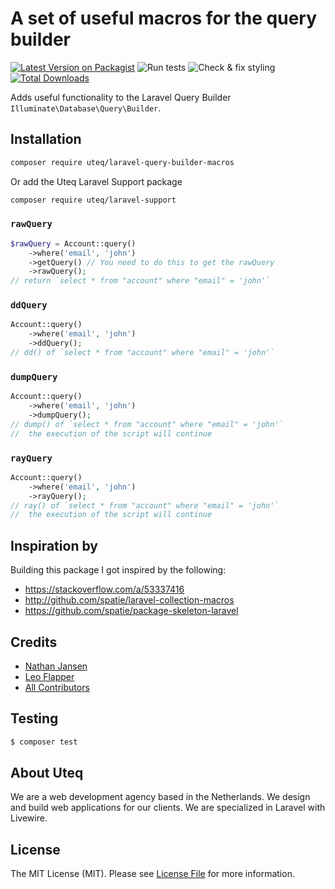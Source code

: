 # A set of useful macros for the query builder
[![Latest Version on Packagist](https://img.shields.io/packagist/v/uteq/laravel-query-builder-macros.svg?style=flat-square)](https://packagist.org/packages/uteq/laravel-query-builder-macros)
![Run tests](https://github.com/uteq/laravel-query-builder-macros/workflows/run-tests/badge.svg)
![Check & fix styling](https://github.com/uteq/laravel-query-builder-macros/workflows/Check%20&%20fix%20styling/badge.svg)
[![Total Downloads](https://img.shields.io/packagist/dt/uteq/laravel-query-builder-macros.svg?style=flat-square)](https://packagist.org/packages/uteq/laravel-query-builder-macros)

Adds useful functionality to the Laravel Query Builder
`Illuminate\Database\Query\Builder`.

## Installation

```bash
composer require uteq/laravel-query-builder-macros
```

Or add the Uteq Laravel Support package
```bash
composer require uteq/laravel-support
```

### `rawQuery`
```php
$rawQuery = Account::query()
    ->where('email', 'john')
    ->getQuery() // You need to do this to get the rawQuery
    ->rawQuery();
// return `select * from "account" where "email" = 'john'` 
```

### `ddQuery`
```php
Account::query()
    ->where('email', 'john')
    ->ddQuery();
// dd() of `select * from "account" where "email" = 'john'`
```

### `dumpQuery`
```php
Account::query()
    ->where('email', 'john')
    ->dumpQuery();
// dump() of `select * from "account" where "email" = 'john'`
//  the execution of the script will continue
```


### `rayQuery`
```php
Account::query()
    ->where('email', 'john')
    ->rayQuery();
// ray() of `select * from "account" where "email" = 'john'`
//  the execution of the script will continue
```

## Inspiration by
Building this package I got inspired by the following:
- https://stackoverflow.com/a/53337416
- http://github.com/spatie/laravel-collection-macros
- https://github.com/spatie/package-skeleton-laravel

## Credits
- [Nathan Jansen](https://github.com/nathanjansen)
- [Leo Flapper](https://github.com/leoflapper)
- [All Contributors](../../contributors)

## Testing
``` bash
$ composer test
```

## About Uteq
We are a web development agency based in the Netherlands. 
We design and build web applications for our clients. 
We are specialized in Laravel with Livewire.

## License
The MIT License (MIT). Please see [License File](LICENSE.md) for more information.
